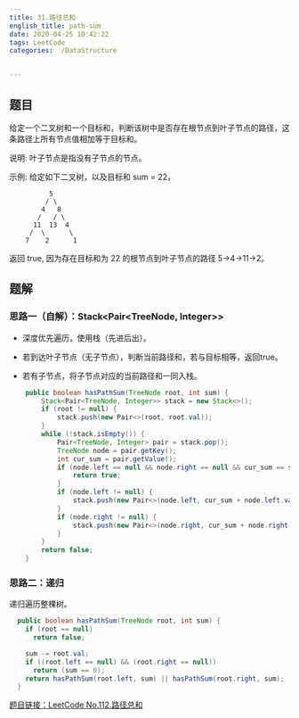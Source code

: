 ```yaml
---
title: 31.路径总和
english_title: path-sum
date: 2020-04-25 10:42:22
tags: LeetCode
categories:  /DataStructure


---
```


## 题目

给定一个二叉树和一个目标和，判断该树中是否存在根节点到叶子节点的路径，这条路径上所有节点值相加等于目标和。

说明: 叶子节点是指没有子节点的节点。

示例: 
给定如下二叉树，以及目标和 sum = 22，

              5
             / \
            4   8
           /   / \
          11  13  4
         /  \      \
        7    2      1
返回 true, 因为存在目标和为 22 的根节点到叶子节点的路径 5->4->11->2。

## 题解

### 思路一（自解）：Stack<Pair<TreeNode, Integer>>

* 深度优先遍历，使用栈（先进后出）。

* 若到达叶子节点（无子节点），判断当前路径和，若与目标相等，返回true。

* 若有子节点，将子节点对应的当前路径和一同入栈。

```java
    public boolean hasPathSum(TreeNode root, int sum) {
        Stack<Pair<TreeNode, Integer>> stack = new Stack<>();
        if (root != null) {
            stack.push(new Pair<>(root, root.val));
        }
        while (!stack.isEmpty()) {
            Pair<TreeNode, Integer> pair = stack.pop();
            TreeNode node = pair.getKey();
            int cur_sum = pair.getValue();
            if (node.left == null && node.right == null && cur_sum == sum) {
                return true;
            }
            if (node.left != null) {
                stack.push(new Pair<>(node.left, cur_sum + node.left.val));
            }
            if (node.right != null) {
                stack.push(new Pair<>(node.right, cur_sum + node.right.val));
            }
        }
        return false;
    }
```

### 思路二：递归

递归遍历整棵树。

```java
  public boolean hasPathSum(TreeNode root, int sum) {
    if (root == null)
      return false;

    sum -= root.val;
    if ((root.left == null) && (root.right == null))
      return (sum == 0);
    return hasPathSum(root.left, sum) || hasPathSum(root.right, sum);
  }
```

[题目链接：LeetCode No.112.路径总和](https://leetcode-cn.com/problems/path-sum)